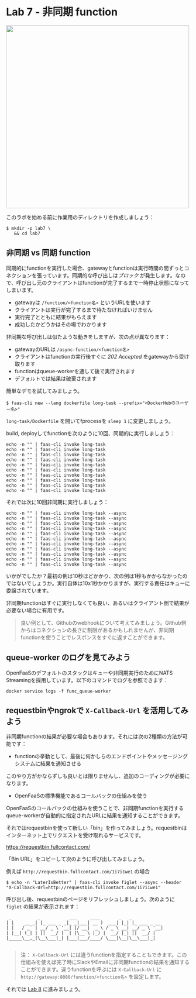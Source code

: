 # Lab 7 - 非同期 function

<img src="https://github.com/openfaas/media/raw/master/OpenFaaS_Magnet_3_1_png.png" width="500px"></img>

このラボを始める前に作業用のディレクトリを作成しましょう：

```
$ mkdir -p lab7 \
   && cd lab7
```

## 非同期 vs 同期 function

同期的にfunctionを実行した場合、gatewayとfunctionは実行時間の間ずっとコネクションを張っています。同期的な呼び出しは*ブロック* が発生します。なので、呼び出し元のクライアントはfunctionが完了するまで一時停止状態になってしまいます。

* gatewayは `/function/<function名>` というURLを使います
* クライアントは実行が完了するまで待たなければいけません
* 実行完了とともに結果がもらえます
* 成功したかどうかはその場でわかります

非同期な呼び出しは似たような動きをしますが、次の点が異なります：

* gatewayのURLは `/async-function/<function名>` 
* クライアントはfunctionの実行後すぐに *202 Accepted* をgatewayから受け取ります
* functionはqueue-workerを通して後で実行されます
* デフォルトでは結果は破棄されます

簡単なデモを試してみましょう。

```
$ faas-cli new --lang dockerfile long-task --prefix="<DockerHubのユーザー名>"
```

`long-task/Dockerfile` を開いてfprocessを `sleep 1` に変更しましょう。

build, deployしてfunctionを次のように10回、同期的に実行しましょう：

```
echo -n "" | faas-cli invoke long-task
echo -n "" | faas-cli invoke long-task
echo -n "" | faas-cli invoke long-task
echo -n "" | faas-cli invoke long-task
echo -n "" | faas-cli invoke long-task
echo -n "" | faas-cli invoke long-task
echo -n "" | faas-cli invoke long-task
echo -n "" | faas-cli invoke long-task
echo -n "" | faas-cli invoke long-task
echo -n "" | faas-cli invoke long-task
```

それでは次に10回非同期に実行しましょう：

```
echo -n "" | faas-cli invoke long-task --async
echo -n "" | faas-cli invoke long-task --async
echo -n "" | faas-cli invoke long-task --async
echo -n "" | faas-cli invoke long-task --async
echo -n "" | faas-cli invoke long-task --async
echo -n "" | faas-cli invoke long-task --async
echo -n "" | faas-cli invoke long-task --async
echo -n "" | faas-cli invoke long-task --async
echo -n "" | faas-cli invoke long-task --async
echo -n "" | faas-cli invoke long-task --async
echo -n "" | faas-cli invoke long-task --async
```

いかがでしたか？最初の例は10秒ほどかかり、次の例は1秒もかからなかったのではないでしょうか。実行自体は10x1秒かかりますが、実行する責任はキューに委譲されています。

非同期functionはすぐに実行しなくても良い、あるいはクライアント側で結果が必要ない場合に有用です。

> 良い例として、Githubのwebhookについて考えてみましょう。Github側からはコネクションの長さに制限があるかもしれませんが、非同期functionを使うことでレスポンスをすぐに返すことができます。

## queue-worker のログを見てみよう

OpenFaaSのデフォルトのスタックはキューや非同期実行のためにNATS Streamingを採用しています。以下のコマンドでログを参照できます：

```
docker service logs -f func_queue-worker
```

## requestbinやngrokで `X-Callback-Url` を活用してみよう

非同期functionの結果が必要な場合もあります。それには次の2種類の方法が可能です：

* functionの挙動として、最後に何かしらのエンドポイントやメッセージングシステムに結果を通知させる

このやり方がかならずしも良いとは限りませんし、追加のコーディングが必要になります。

* OpenFaaSの標準機能であるコールバックの仕組みを使う

OpenFaaSのコールバックの仕組みを使うことで、非同期functionを実行するqueue-workerが自動的に指定されたURLに結果を通知することができます。

それではrequestbinを使って新しい「bin」を作ってみましょう。requestbinはインターネット上でリクエストを受け取れるサービスです。

https://requestbin.fullcontact.com/

「Bin URL」をコピーして次のように呼び出してみましょう。

例えば `http://requestbin.fullcontact.com/1i7i1we1` の場合

```
$ echo -n "LaterIsBetter" | faas-cli invoke figlet --async --header "X-Callback-Url=http://requestbin.fullcontact.com/1i7i1we1"
```

呼び出し後、requestbinのページをリフレッシュしましょう。次のように `figlet` の結果が表示されます：

```
 _          _           ___     ____       _   _            
| |    __ _| |_ ___ _ _|_ _|___| __ )  ___| |_| |_ ___ _ __ 
| |   / _` | __/ _ \ '__| |/ __|  _ \ / _ \ __| __/ _ \ '__|
| |__| (_| | ||  __/ |  | |\__ \ |_) |  __/ |_| ||  __/ |   
|_____\__,_|\__\___|_| |___|___/____/ \___|\__|\__\___|_|   
                                                            
```

> 注： `X-Callback-Url` には違うfunctionを指定することもできます。この仕組みを使えば完了時にSlackやEmailに非同期functionの結果を通知することができます。違うfunctionを呼ぶには `X-Callback-Url` に `http://gateway:8080/function/<function名>` を設定します。

それでは [Lab 8](lab8.md) に進みましょう。
